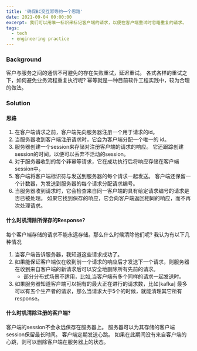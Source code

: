 ```yaml
---
title: '确保BC交互幂等的一个思路'
date: 2021-09-04 00:00:00
excerpt: 我们可以用唯一标识来标记客户端的请求，以便在客户端重试时忽略重复的请求。
tags:
  - tech
  - engineering practice
---
```


### Background

客户与服务之间的通信不可避免的存在失败重试，延迟重试。 各式各样的重试之下，如何避免业务流程重复执行呢? 幂等就是一种目前软件工程实践中，较为合理的做法。

### Solution

#### 思路
1. 在客户端请求之前，客户端先向服务器注册一个用于请求的id。
2. 当服务器收到客户端注册请求时，它会为客户端分配一个唯一的 id。
3. 服务器创建一个session来存储对注册客户端的请求的响应。 它还跟踪创建session的时间，以便可以丢弃不活动的session。 
4. 对于服务器收到的每个非幂等请求，它在成功执行后将响应存储在客户端session中。 
5. 客户端将客户端标识符与发送到服务器的每个请求一起发送。 客户端还保留一个计数器，为发送到服务器的每个请求分配请求编号。
6. 当服务器收到请求时，它会检查来自同一客户端的具有给定请求编号的请求是否已被处理。 如果它找到保存的响应，它会向客户端返回相同的响应，而不再次处理请求。 

#### 什么时机清除所保存的Response?
每个客户端存储的请求不能永远存储。那么什么时候清除他们呢? 我认为有以下几种情况

1. 当客户端告诉服务器，我知道这些请求成功了。
2. 如果能保证客户端仅在收到前一个请求的响应后才发送下一个请求，则服务器在收到来自客户端的新请求后可以安全地删除所有先前的请求。
   * 部分分布式场景不适用，比如,当客户端有多个同样的请求一起发送时。
3. 如果服务器知道客户端可以拥有的最大正在进行的请求数，比如[kafka] 最多可以有五个生产者的请求，那么当请求大于5个的时候，就能清理其它所有response。

#### 什么时机清除注册的客户端?
客户端的session不会永远保存在服务器上。 服务器可以为其存储的客户端session保留最长时间。 客户端定期发送心跳。 如果在此期间没有来自客户端的心跳，则可以删除客户端在服务器上的状态。
